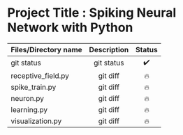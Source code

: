 
# Project Title : Spiking Neural Network with Python


| Files/Directory name | Description | Status |
| :---               |     :---:      |   :---: |
| git status         | git status     | :heavy_check_mark:    |
| receptive_field.py | git diff       | :fire:      |
| spike_train.py     | git diff       | :fire:      |
| neuron.py          | git diff       | :fire:      |
| learning.py        | git diff       | :fire:      |
| visualization.py   | git diff       | :fire:      |


